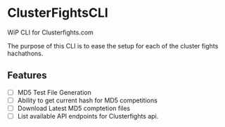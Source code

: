 # ClusterFightsCLI 

WiP CLI for Clusterfights.com

The purpose of this CLI is to ease the setup for each of the cluster fights hachathons. 
## Features
- [ ] MD5 Test File Generation
- [ ] Ability to get current hash for MD5 competitions
- [ ] Download Latest MD5 comptetion files
- [ ] List available API endpoints for Clusterfights api.
